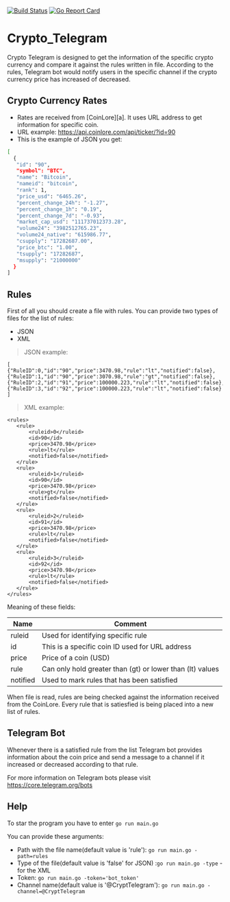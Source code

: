 [![Build Status](https://travis-ci.com/AntanasMaziliauskas/Crypto_Telegram.svg?branch=master)](https://travis-ci.com/AntanasMaziliauskas/Crypto_Telegram)
[![Go Report Card](https://goreportcard.com/badge/github.com/AntanasMaziliauskas/Crypto_Telegram)](https://goreportcard.com/report/github.com/AntanasMaziliauskas/Crypto_Telegram)
# Crypto_Telegram

Crypto Telegram is designed to get the information of the specific crypto currency and compare it against the rules written in file. According to the rules, Telegram bot would notify users in the specific channel if the crypto currency price has increased of decreased.

## Crypto Currency Rates

- Rates are received from [CoinLore][a]. It uses URL address to get information for specific coin.
- URL example: https://api.coinlore.com/api/ticker/?id=90
- This is the example of JSON you get:
```sh
[
  {
   "id": "90",
   "symbol": "BTC",
   "name": "Bitcoin",
   "nameid": "bitcoin",
   "rank": 1,
   "price_usd": "6465.26",
   "percent_change_24h": "-1.27",
   "percent_change_1h": "0.19",
   "percent_change_7d": "-0.93",
   "market_cap_usd": "111737012373.28",
   "volume24": "3982512765.23",
   "volume24_native": "615986.77",
   "csupply": "17282687.00",
   "price_btc": "1.00",
   "tsupply": "17282687",
   "msupply": "21000000"
  }
]         
```

## Rules

First of all you should create a file with rules. You can provide two types of files for the list of rules:
 - JSON
 - XML
> JSON example:
```
[
{"RuleID":0,"id":"90","price":3470.98,"rule":"lt","notified":false},
{"RuleID":1,"id":"90","price":3070.98,"rule":"gt","notified":false},
{"RuleID":2,"id":"91","price":100000.223,"rule":"lt","notified":false},
{"RuleID":3,"id":"92","price":100000.223,"rule":"lt","notified":false}
]
```
> XML example:
 ```
 <rules>
    <rule>
        <ruleid>0</ruleid>
        <id>90</id>
        <price>3470.98</price>
        <rule>lt</rule>
        <notified>false</notified>
    </rule>
    <rule>
        <ruleid>1</ruleid>
        <id>90</id>
        <price>3470.98</price>
        <rule>gt</rule>
        <notified>false</notified>
    </rule>
    <rule>
        <ruleid>2</ruleid>
        <id>91</id>
        <price>3470.98</price>
        <rule>lt</rule>
        <notified>false</notified>
    </rule>
    <rule>
        <ruleid>3</ruleid>
        <id>92</id>
        <price>3470.98</price>
        <rule>lt</rule>
        <notified>false</notified>
    </rule>
</rules>
 ```
 
 Meaning of these fields:
 
 Name | Comment
 ------------|--------------
 ruleid|Used for identifying specific rule
 id|This is a specific coin ID used for URL address
 price|Price of a coin (USD)
 rule|Can only hold greater than (gt) or lower than (lt) values
 notified|Used to mark rules that has been satisfied
 
When file is read, rules are being checked against the information received from the CoinLore. Every rule that is satiesfied is being placed into a new list of rules.

## Telegram Bot

Whenever there is a satisfied rule from the list Telegram bot provides information about the coin price and send a message to a channel if it increased or decreased according to that rule.

For more information on Telegram bots please visit https://core.telegram.org/bots

## Help

To star the program you have to enter ```go run main.go```

You can provide these arguments:
* Path with the file name(default value is 'rule'): ```go run main.go -path=rules```
* Type of the file(default value is 'false' for JSON) :```go run main.go -type``` - for the XML
* Token: ```go run main.go -token='bot_token'```
* Channel name(default value is '@CryptTelegram'): ```go run main.go -channel=@CryptTelegram```
